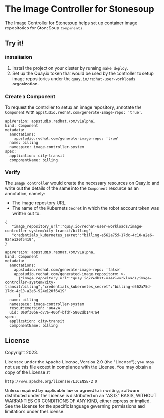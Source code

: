 # The Image Controller for Stonesoup
The Image Controller for Stonesoup helps set up container image repositories for StoneSoup `Components`. 

## Try it!

### Installation

1. Install the project on your cluster by running `make deploy`. 
2. Set up the Quay.io token that would be used by the controller to setup image repositories under the `quay.io/redhat-user-workloads` organization.

### Create a Component

To request the controller to setup an image repository, annotate the `Component` with `appstudio.redhat.com/generate-image-repo: 'true'`.


```
apiVersion: appstudio.redhat.com/v1alpha1
kind: Component
metadata:
  annotations:
    appstudio.redhat.com/generate-image-repo: 'true'
  name: billing
  namespace: image-controller-system
spec:
  application: city-transit
  componentName: billing
```

### Verify 

The `Image controller` would create the necessary resources on Quay.io and write out the details of the same into the `Component` resource as an annotation, namely: 

* The image repository URL.
* The name of the Kubernets `Secret` in which the robot account token was written out to.

```
{
   "image_repository_url":"quay.io/redhat-user-workloads/image-controller-system/city-transit/billing",
   "credentials_kubernetes_secret":"billing-e562a75d-17dc-4c10-a2e6-924e120f6419",
}
```

```
apiVersion: appstudio.redhat.com/v1alpha1
kind: Component
metadata:
  annotations:
    appstudio.redhat.com/generate-image-repo: 'false'
    appstudio.redhat.com/generated-image-repository: >-
      {"image_repository_url":"quay.io/redhat-user-workloads/image-controller-system/city-transit/billing","credentials_kubernetes_secret":"billing-e562a75d-17dc-4c10-a2e6-924e120f6419"
      }
  name: billing
  namespace: image-controller-system
  resourceVersion: '86424'
  uid: 0e0f30b6-d77e-406f-bfdf-5802db1447a4
spec:
  application: city-transit
  componentName: billing
```

## License

Copyright 2023.

Licensed under the Apache License, Version 2.0 (the "License");
you may not use this file except in compliance with the License.
You may obtain a copy of the License at

    http://www.apache.org/licenses/LICENSE-2.0

Unless required by applicable law or agreed to in writing, software
distributed under the License is distributed on an "AS IS" BASIS,
WITHOUT WARRANTIES OR CONDITIONS OF ANY KIND, either express or implied.
See the License for the specific language governing permissions and
limitations under the License.

